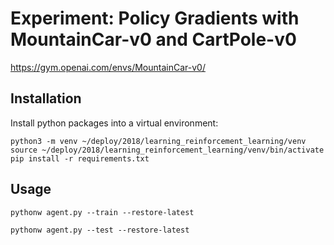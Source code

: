 # Experiment: Policy Gradients with MountainCar-v0 and CartPole-v0

https://gym.openai.com/envs/MountainCar-v0/

## Installation


Install python packages into a virtual environment:

```
python3 -m venv ~/deploy/2018/learning_reinforcement_learning/venv
source ~/deploy/2018/learning_reinforcement_learning/venv/bin/activate
pip install -r requirements.txt
```

## Usage

```
pythonw agent.py --train --restore-latest

pythonw agent.py --test --restore-latest

```
